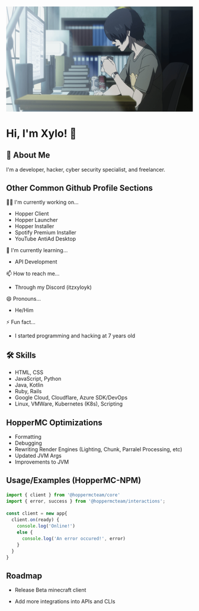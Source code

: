
![image](https://github.com/itzxyloyk/itzxyloyk/blob/main/img/banner.jpg?raw=true)
# Hi, I'm Xylo! 👋


## 🚀 About Me
I'm a developer, hacker, cyber security specialist, and freelancer.


## Other Common Github Profile Sections
👩‍💻 I'm currently working on...
- Hopper Client
- Hopper Launcher
- Hopper Installer
- Spotify Premium Installer
- YouTube AntiAd Desktop

🧠 I'm currently learning...
- API Development

📫 How to reach me...
- Through my Discord (itzxyloyk)

😄 Pronouns...
- He/Him

⚡️ Fun fact...
- I started programming and hacking at 7 years old


## 🛠 Skills
- HTML, CSS
- JavaScript, Python
- Java, Kotlin
- Ruby, Rails
- Google Cloud, Cloudflare, Azure SDK/DevOps
- Linux, VMWare, Kubernetes (K8s), Scripting


## HopperMC Optimizations

- Formatting
- Debugging
- Rewriting Render Engines (Lighting, Chunk, Parralel Processing, etc)
- Updated JVM Args
- Improvements to JVM


## Usage/Examples (HopperMC-NPM)

```javascript
import { client } from '@hoppermcteam/core'
import { error, success } from '@hoppermcteam/interactions';

const client = new app{
  client.on(ready) {
    console.log('Online!')
    else {
      console.log('An error occured!', error)
    }
  }
}
```


## Roadmap

- Release Beta minecraft client

- Add more integrations into APIs and CLIs


